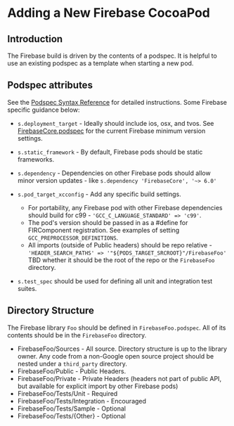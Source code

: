 # Adding a New Firebase CocoaPod

## Introduction

The Firebase build is driven by the contents of a podspec. It is helpful to
use an existing podspec as a template when starting a new pod.

## Podspec attributes

See the [Podspec Syntax Reference](https://guides.cocoapods.org/syntax/podspec.html) for
detailed instructions. Some Firebase specific guidance below:

* `s.deployment_target` - Ideally should include ios, osx, and tvos. See
[FirebaseCore.podspec](FirebaseCore.podspec) for the current Firebase minimum version settings.

* `s.static_framework` - By default, Firebase pods should be static frameworks.

* `s.dependency` - Dependencies on other Firebase pods should allow minor version updates -
like `s.dependency 'FirebaseCore', '~> 6.0'`

* `s.pod_target_xcconfig` - Add any specific build settings.
  * For portability, any Firebase
pod with other Firebase dependencies should build for c99 -
`'GCC_C_LANGUAGE_STANDARD' => 'c99'`.
  * The pod's version should be passed in as a #define
for FIRComponent registration. See examples of setting `GCC_PREPROCESSOR_DEFINITIONS`.
  * All imports (outside of Public headers) should be repo relative -
    `'HEADER_SEARCH_PATHS' => '"${PODS_TARGET_SRCROOT}"/FirebaseFoo'` TBD whether it should be
    the root of the repo or the `FirebaseFoo` directory.

* `s.test_spec` should be used for defining all unit and integration test suites.


## Directory Structure

The Firebase library `Foo` should be defined in `FirebaseFoo.podspec`. All of its
contents should be in the `FirebaseFoo` directory.

* FirebaseFoo/Sources - All source. Directory structure is up to the library owner. Any code from a
non-Google open source project should be nested under a `third_party` directory.
* FirebaseFoo/Public - Public Headers.
* FirebaseFoo/Private - Private Headers (headers not part of public API, but available for
explicit import by other Firebase pods)
* FirebaseFoo/Tests/Unit - Required
* FirebaseFoo/Tests/Integration - Encouraged
* FirebaseFoo/Tests/Sample - Optional
* FirebaseFoo/Tests/{Other} - Optional
